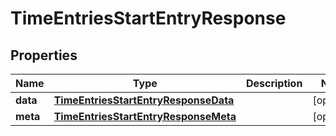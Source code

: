 

# TimeEntriesStartEntryResponse


## Properties

| Name | Type | Description | Notes |
|------------ | ------------- | ------------- | -------------|
|**data** | [**TimeEntriesStartEntryResponseData**](TimeEntriesStartEntryResponseData.md) |  |  [optional] |
|**meta** | [**TimeEntriesStartEntryResponseMeta**](TimeEntriesStartEntryResponseMeta.md) |  |  [optional] |



